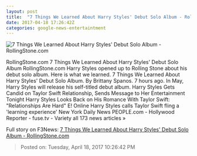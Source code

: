 ```yaml
---
layout: post
title:  "7 Things We Learned About Harry Styles' Debut Solo Album - RollingStone.com"
date: 2017-04-18 17:26:42Z
categories: google-news-entertaintment
---
```


![7 Things We Learned About Harry Styles' Debut Solo Album - RollingStone.com](http://img.wennermedia.com/social/what-we-learned-from-harry-new-album-2017-d1f2ae97-acae-469c-87ef-bec5eb8b9a69.jpg)

RollingStone.com 7 Things We Learned About Harry Styles' Debut Solo Album RollingStone.com Harry Styles opened up to Rolling Stone about his debut solo album. Here is what we learned. 7 Things We Learned About Harry Styles' Debut Solo Album. By Brittany Spanos. 7 hours ago. In May, Harry Styles will release his self-titled debut album. Harry Styles Gets Candid on Taylor Swift Relationship, Sends Message to Her Entertainment Tonight Harry Styles Looks Back on His Romance With Taylor Swift: "Relationships Are Hard" E! Online Harry Styles calls Taylor Swift fling a 'learning experience' New York Daily News PEOPLE.com - Hollywood Reporter - fuse.tv - Variety all 173 news articles »


Full story on F3News: [7 Things We Learned About Harry Styles' Debut Solo Album - RollingStone.com](http://www.f3nws.com/n/kHXF4C)

> Posted on: Tuesday, April 18, 2017 10:26:42 PM
